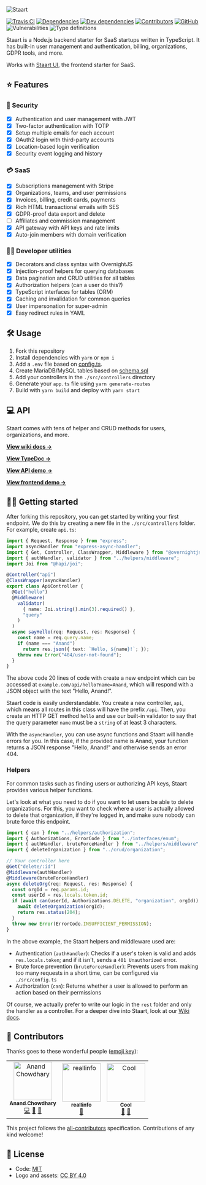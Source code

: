 ![Staart](https://raw.githubusercontent.com/o15y/staart/master/assets/logo.png)

[![Travis CI](https://img.shields.io/travis/o15y/staart.svg)](https://travis-ci.org/o15y/staart)
[![Dependencies](https://img.shields.io/david/o15y/staart.svg)](https://david-dm.org/o15y/staart)
[![Dev dependencies](https://img.shields.io/david/dev/o15y/staart.svg)](https://david-dm.org/o15y/staart)
[![Contributors](https://img.shields.io/github/contributors/o15y/staart.svg)](https://github.com/o15y/staart/graphs/contributors)
[![GitHub](https://img.shields.io/github/license/o15y/staart.svg)](https://github.com/o15y/staart/blob/master/LICENSE)
![Vulnerabilities](https://img.shields.io/snyk/vulnerabilities/github/o15y/staart.svg)
![Type definitions](https://img.shields.io/badge/types-TypeScript-blue.svg)

Staart is a Node.js backend starter for SaaS startups written in TypeScript. It has built-in user management and authentication, billing, organizations, GDPR tools, and more.

Works with [Staart UI](https://github.com/o15y/staart-ui), the frontend starter for SaaS.

## ⭐ Features

### 🔐 Security

- [x] Authentication and user management with JWT
- [x] Two-factor authentication with TOTP
- [x] Setup multiple emails for each account
- [x] OAuth2 login with third-party accounts
- [x] Location-based login verification
- [x] Security event logging and history

### 💳 SaaS

- [x] Subscriptions management with Stripe
- [x] Organizations, teams, and user permissions
- [x] Invoices, billing, credit cards, payments
- [x] Rich HTML transactional emails with SES
- [x] GDPR-proof data export and delete
- [ ] Affiliates and commission management
- [x] API gateway with API keys and rate limits
- [x] Auto-join members with domain verification

### 👩‍💻 Developer utilities

- [x] Decorators and class syntax with OvernightJS
- [x] Injection-proof helpers for querying databases
- [x] Data pagination and CRUD utilities for all tables
- [x] Authorization helpers (can a user do this?)
- [x] TypeScript interfaces for tables (ORM)
- [x] Caching and invalidation for common queries
- [x] User impersonation for super-admin
- [x] Easy redirect rules in YAML

## 🛠 Usage

1. Fork this repository
1. Install dependencies with `yarn` or `npm i`
1. Add a `.env` file based on [config.ts](https://github.com/o15y/staart/blob/master/src/config.ts).
1. Create MariaDB/MySQL tables based on [schema.sql](https://github.com/o15y/staart/blob/master/schema.sql)
1. Add your controllers in the `./src/controllers` directory
1. Generate your `app.ts` file using `yarn generate-routes`
1. Build with `yarn build` and deploy with `yarn start`

## 💻 API

Staart comes with tens of helper and CRUD methods for users, organizations, and more.

**[View wiki docs →](https://github.com/o15y/staart/wiki)**

**[View TypeDoc →](https://staart-docs.o15y.com)**

**[View API demo →](https://staart.caprover.oswaldlabs.com)**

**[View frontend demo →](https://staart-demo.o15y.com)**

## 👩‍💼 Getting started

After forking this repository, you can get started by writing your first endpoint. We do this by creating a new file in the `./src/controllers` folder. For example, create `api.ts`:

```ts
import { Request, Response } from "express";
import asyncHandler from "express-async-handler";
import { Get, Controller, ClassWrapper, Middleware } from "@overnightjs/core";
import { authHandler, validator } from "../helpers/middleware";
import Joi from "@hapi/joi";

@Controller("api")
@ClassWrapper(asyncHandler)
export class ApiController {
  @Get("hello")
  @Middleware(
    validator(
      { name: Joi.string().min(3).required() },
      "query"
    )
  )
  async sayHello(req: Request, res: Response) {
    const name = req.query.name;
    if (name === "Anand")
      return res.json({ text: `Hello, ${name}!`; });
    throw new Error("404/user-not-found");
  }
}
```

The above code 20 lines of code with create a new endpoint which can be accessed at `example.com/api/hello?name=Anand`, which will respond with a JSON object with the text "Hello, Anand!".

Staart code is easily understandable. You create a new controller, `api`, which means all routes in this class will have the prefix `/api`. Then, you create an HTTP GET method `hello` and use our built-in validator to say that the query parameter `name` must be a `string` of at least 3 characters.

With the `asyncHandler`, you can use async functions and Staart will handle errors for you. In this case, if the provided name is Anand, your function returns a JSON response "Hello, Anand!" and otherwise sends an error 404.

### Helpers

For common tasks such as finding users or authorizing API keys, Staart provides various helper functions.

Let's look at what you need to do if you want to let users be able to delete organizations. For this, you want to check where a user is actually allowed to delete that organization, if they're logged in, and make sure nobody can brute force this endpoint.

```ts
import { can } from "../helpers/authorization";
import { Authorizations, ErrorCode } from "../interfaces/enum";
import { authHandler, bruteForceHandler } from "../helpers/middleware";
import { deleteOrganization } from "../crud/organization";

// Your controller here
@Get("delete/:id")
@Middleware(authHandler)
@Middleware(bruteForceHandler)
async deleteOrg(req: Request, res: Response) {
  const orgId = req.params.id;
  const userId = res.locals.token.id;
  if (await can(userId, Authorizations.DELETE, "organization", orgId)) {
    await deleteOrganization(orgId);
    return res.status(204);
  }
  throw new Error(ErrorCode.INSUFFICIENT_PERMISSION);
}
```

In the above example, the Staart helpers and middleware used are:

- Authentication (`authHandler`): Checks if a user's token is valid and adds `res.locals.token`; and if it isn't, sends a `401 Unauthorized` error.
- Brute force prevention (`bruteForceHandler`): Prevents users from making too many requests in a short time, can be configured via `./src/config.ts`
- Authorization (`can`): Returns whether a user is allowed to perform an action based on their permissions

Of course, we actually prefer to write our logic in the `rest` folder and only the handler as a controller. For a deeper dive into Staart, look at our [Wiki docs](https://github.com/o15y/staart/wiki).

## 👥 Contributors

Thanks goes to these wonderful people ([emoji key](https://allcontributors.org/docs/en/emoji-key)):

<!-- ALL-CONTRIBUTORS-LIST:START - Do not remove or modify this section -->
<!-- prettier-ignore -->
<table><tr><td align="center"><a href="https://anandchowdhary.com/?utm_source=github&utm_campaign=about-link"><img src="https://avatars3.githubusercontent.com/u/2841780?v=4" width="100px;" alt="Anand Chowdhary"/><br /><sub><b>Anand Chowdhary</b></sub></a><br /><a href="https://github.com/o15y/staart/commits?author=AnandChowdhary" title="Code">💻</a> <a href="https://github.com/o15y/staart/commits?author=AnandChowdhary" title="Documentation">📖</a> <a href="#design-AnandChowdhary" title="Design">🎨</a></td><td align="center"><a href="http://komiserback@gmail.com"><img src="https://avatars3.githubusercontent.com/u/36298335?v=4" width="100px;" alt="reallinfo"/><br /><sub><b>reallinfo</b></sub></a><br /><a href="#design-reallinfo" title="Design">🎨</a></td><td align="center"><a href="https://github.com/coooolers"><img src="https://avatars2.githubusercontent.com/u/20610084?v=4" width="100px;" alt="Cool"/><br /><sub><b>Cool</b></sub></a><br /><a href="https://github.com/o15y/staart/issues?q=author%3Acoooolers" title="Bug reports">🐛</a> <a href="#ideas-coooolers" title="Ideas, Planning, & Feedback">🤔</a></td></tr></table>

<!-- ALL-CONTRIBUTORS-LIST:END -->

This project follows the [all-contributors](https://github.com/all-contributors/all-contributors) specification. Contributions of any kind welcome!

## 📄 License

- Code: [MIT](https://github.com/o15y/staart/blob/master/LICENSE)
- Logo and assets: [CC BY 4.0](https://creativecommons.org/licenses/by/4.0/)
